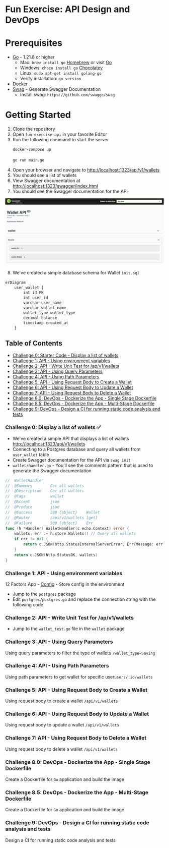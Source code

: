 # Fun Exercise: API Design and DevOps

# Prerequisites

- [Go](https://go.dev/doc/install) - 1.21.8 or higher
	- Mac: `brew install go` [Homebrew](https://brew.sh/) or visit [Go](https://go.dev/doc/install)
	- Windows: `choco install go` [Chocolatey](https://chocolatey.org/install)
	- Linux: `sudo apt-get install golang-go`
    - Verify installation: `go version`
- [Docker](https://docs.docker.com/get-docker/)
- [Swag](https://github.com/swaggo/swag) - Generate Swagger Documentation
  - Install swag: `https://github.com/swaggo/swag`

# Getting Started
1. Clone the repository
2. Open `fun-exercise-api` in your favorite Editor
3. Run the following command to start the server
	```bash
	docker-compose up

	go run main.go
	```
4. Open your browser and navigate to [http://localhost:1323/api/v1/wallets](http://localhost:1323/api/v1/wallets)
5. You should see a list of wallets
6. View Swagger documentation at [http://localhost:1323/swagger/index.html](http://localhost:1323/swagger/index.html)
7. You should see the Swagger documentation for the API
<img src="./swagger.png" alt="Swagger Documentation" />

8. We've created a simple database schema for Wallet `init.sql`

```mermaid
erDiagram
	user_wallet {
		int id PK
		int user_id
		varchar user_name
		varchar wallet_name
		wallet_type wallet_type
		decimal balance
		timestamp created_at
    }
```


## Table of Contents
- [Challenge 0: Starter Code - Display a list of wallets](#challenge-0-display-a-list-of-wallets-)
- [Challenge 1: API - Using environment variables](#challenge-1-api---using-environment-variables)
- [Challenge 2: API - Write Unit Test for /ap/v1/wallets](#challenge-2-api---write-unit-test-for-apv1wallets)
- [Challenge 3: API - Using Query Parameters](#challenge-3-api---using-query-parameters)
- [Challenge 4: API - Using Path Parameters](#challenge-4-api---using-path-parameters)
- [Challenge 5: API - Using Request Body to Create a Wallet](#challenge-5-api---using-request-body-to-create-a-wallet)
- [Challenge 6: API - Using Request Body to Update a Wallet](#challenge-6-api---using-request-body-to-update-a-wallet)
- [Challenge 7: API - Using Request Body to Delete a Wallet](#challenge-7-api---using-request-body-to-delete-a-wallet)
- [Challenge 8.0: DevOps - Dockerize the App - Single Stage Dockerfile](#challenge-80-devops---dockerize-the-app---single-stage-dockerfile)
- [Challenge 8.5: DevOps - Dockerize the App - Multi-Stage Dockerfile](#challenge-85-devops---dockerize-the-app---multi-stage-dockerfile)
- [Challenge 9: DevOps - Design a CI for running static code analysis and tests](#challenge-9-devops---design-a-ci-for-running-static-code-analysis-and-tests)

### Challenge 0: Display a list of wallets ✅
- We've created a simple API that displays a list of wallets [http://localhost:1323/api/v1/wallets](http://localhost:1323/api/v1/wallets)
- Connecting to a Postgres database and query all wallets from `user_wallet` table
- Create Swagger documentation for the API via `swag init`
- `wallet/handler.go` - You'll see the comments pattern that is used to generate the Swagger documentation
```go
// 	WalletHandler
//	@Summary		Get all wallets
//	@Description	Get all wallets
//	@Tags			wallet
//	@Accept			json
//	@Produce		json
//	@Success		200	{object}	Wallet
//	@Router			/api/v1/wallets [get]
//	@Failure		500	{object}	Err
func (h *Handler) WalletHandler(c echo.Context) error {
	wallets, err := h.store.Wallets() // Query all wallets
	if err != nil {
		return c.JSON(http.StatusInternalServerError, Err{Message: err.Error()})
	}
	return c.JSON(http.StatusOK, wallets)
}
```

### Challenge 1: API - Using environment variables
12 Factors App - [Config](https://12factor.net/config) - Store config in the environment

- Jump to the `postgres` package
- Edit `postgres/postgres.go` and replace the connection string with the following code

### Challenge 2: API - Write Unit Test for /ap/v1/wallets
- Jump to the `wallet_test.go` file in the `wallet` package

### Challenge 3: API - Using Query Parameters
Using query parameters to filter the type of wallets `?wallet_type=Saving`

### Challenge 4: API - Using Path Parameters
Using path parameters to get wallet for specific user`users/:id/wallets`

### Challenge 5: API - Using Request Body to Create a Wallet
Using request body to create a wallet `/api/v1/wallets`

### Challenge 6: API - Using Request Body to Update a Wallet
Using request body to update a wallet `/api/v1/wallets`

### Challenge 7: API - Using Request Body to Delete a Wallet
Using request body to delete a wallet `/api/v1/wallets`

### Challenge 8.0: DevOps - Dockerize the App - Single Stage Dockerfile
Create a Dockerfile for `Go` application and build the image

### Challenge 8.5: DevOps - Dockerize the App - Multi-Stage Dockerfile
Create a Dockerfile for `Go` application and build the image

### Challenge 9: DevOps - Design a CI for running static code analysis and tests
Design a CI for running static code analysis and tests

